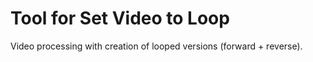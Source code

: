 # Tool for Set Video to Loop

Video processing with creation of looped versions (forward + reverse).
